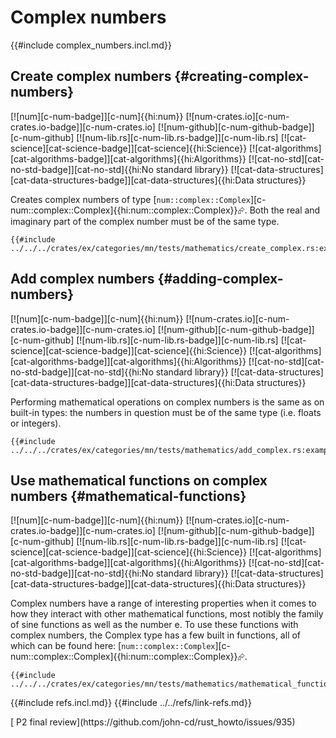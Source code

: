 # Complex numbers

{{#include complex_numbers.incl.md}}

## Create complex numbers {#creating-complex-numbers}

[![num][c-num-badge]][c-num]{{hi:num}}
[![num-crates.io][c-num-crates.io-badge]][c-num-crates.io]
[![num-github][c-num-github-badge]][c-num-github]
[![num-lib.rs][c-num-lib.rs-badge]][c-num-lib.rs]
[![cat-science][cat-science-badge]][cat-science]{{hi:Science}}
[![cat-algorithms][cat-algorithms-badge]][cat-algorithms]{{hi:Algorithms}}
[![cat-no-std][cat-no-std-badge]][cat-no-std]{{hi:No standard library}}
[![cat-data-structures][cat-data-structures-badge]][cat-data-structures]{{hi:Data structures}}

Creates complex numbers of type [`num::complex::Complex`][c-num::complex::Complex]{{hi:num::complex::Complex}}⮳. Both the real and imaginary part of the complex number must be of the same type.

```rust,editable
{{#include ../../../crates/ex/categories/mn/tests/mathematics/create_complex.rs:example}}
```

## Add complex numbers {#adding-complex-numbers}

[![num][c-num-badge]][c-num]{{hi:num}}
[![num-crates.io][c-num-crates.io-badge]][c-num-crates.io]
[![num-github][c-num-github-badge]][c-num-github]
[![num-lib.rs][c-num-lib.rs-badge]][c-num-lib.rs]
[![cat-science][cat-science-badge]][cat-science]{{hi:Science}}
[![cat-algorithms][cat-algorithms-badge]][cat-algorithms]{{hi:Algorithms}}
[![cat-no-std][cat-no-std-badge]][cat-no-std]{{hi:No standard library}}
[![cat-data-structures][cat-data-structures-badge]][cat-data-structures]{{hi:Data structures}}

Performing mathematical operations on complex numbers is the same as on built-in types: the numbers in question must be of the same type (i.e. floats or integers).

```rust,editable
{{#include ../../../crates/ex/categories/mn/tests/mathematics/add_complex.rs:example}}
```

## Use mathematical functions on complex numbers {#mathematical-functions}

[![num][c-num-badge]][c-num]{{hi:num}}
[![num-crates.io][c-num-crates.io-badge]][c-num-crates.io]
[![num-github][c-num-github-badge]][c-num-github]
[![num-lib.rs][c-num-lib.rs-badge]][c-num-lib.rs]
[![cat-science][cat-science-badge]][cat-science]{{hi:Science}}
[![cat-algorithms][cat-algorithms-badge]][cat-algorithms]{{hi:Algorithms}}
[![cat-no-std][cat-no-std-badge]][cat-no-std]{{hi:No standard library}}
[![cat-data-structures][cat-data-structures-badge]][cat-data-structures]{{hi:Data structures}}

Complex numbers have a range of interesting properties when it comes to how they interact with other mathematical functions, most notibly the family of sine functions as well as the number e. To use these functions with complex numbers, the Complex type has a few built in functions, all of which can be found here: [`num::complex::Complex`][c-num::complex::Complex]{{hi:num::complex::Complex}}⮳.

```rust,editable
{{#include ../../../crates/ex/categories/mn/tests/mathematics/mathematical_functions.rs:example}}
```

{{#include refs.incl.md}}
{{#include ../../refs/link-refs.md}}

<div class="hidden">
[ P2 final review](https://github.com/john-cd/rust_howto/issues/935)
</div>
